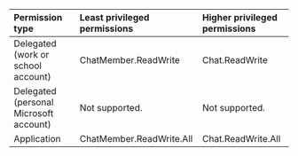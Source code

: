 |Permission type|Least privileged permissions|Higher privileged permissions|
|:---|:---|:---|
|Delegated (work or school account)|ChatMember.ReadWrite|Chat.ReadWrite|
|Delegated (personal Microsoft account)|Not supported.|Not supported.|
|Application|ChatMember.ReadWrite.All|Chat.ReadWrite.All|
